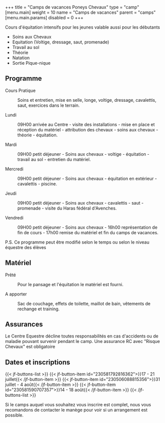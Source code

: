 +++
title = "Camps de vacances Poneys Chevaux"
type = "camp"
[menu.main]
    weight = 10
    name = "Camps de vacances"
    parent = "camps"
[menu.main.params]
    disabled = 0
+++

Cours d'équitation intensifs pour les jeunes valable aussi pour les débutants

- Soins aux Chevaux
- Equitation (Voltige, dressage, saut, promenade)
- Travail au sol
- Théorie
- Natation
- Sortie Pique-nique

## Programme

<dl>
    <dt>Cours Pratique</dt>
        <dd>
            <p>Soins et entretien, mise en selle, longe, voltige, dressage, cavalettis, saut, exercices dans le terrain.</p>
        </dd>
    </dt>
    <dt>Lundi</dt>
        <dd>
            <p>09H00 arrivée au Centre - visite des installations - mise en place et réception du matériel - attribution des chevaux - soins aux chevaux - théorie - équitation.</p>
        </dd>
    </dt>
    <dt>Mardi</dt>
        <dd>
            <p>09H00 petit déjeuner - Soins aux chevaux - voltige - équitation - travail au sol - entretien du matériel.</p>
        </dd>
    </dt>
    <dt>Mercredi</dt>
        <dd>
            <p>09H00 petit déjeuner - Soins aux chevaux - équitation en extérieur - cavalettis - piscine.</p>
        </dd>
    </dt>
    <dt>Jeudi</dt>
        <dd>
            <p>09H00 petit déjeuner - Soins aux chevaux - cavalettis - saut - promenade - visite du Haras fédéral d'Avenches.</p>
        </dd>
    </dt>
    <dt>Vendredi</dt>
        <dd>
            <p>09H00 petit déjeuner - Soins aux chevaux - 16h00 représentation de fin de cours - 17h00 remise du matériel et fin du camps de vacances.</p>
        </dd>
    </dt>
</dl>

P.S. Ce programme peut être modifié selon le temps ou selon le niveau équestre des élèves

## Matériel

<dl>
    <dt>Prêté</dt>
        <dd>
            <p>Pour le pansage et l'équitation le matériel est fourni.</p>
        </dd>
    </dt>
    <dt>A apporter</dt>
        <dd>
            <p>Sac de couchage, effets de toilette, maillot de bain, vêtements de rechange et training.</p>
        </dd>
    </dt>
</dl>

## Assurances

Le Centre Equestre décline toutes responsabilités en cas d'accidents ou de maladie pouvant survenir pendant le camp. Une assurance RC avec "Risque Chevaux" est obligatoire

## Dates et inscriptions

{{< jf-buttons-list >}}
{{< jf-button-item id="230581792816362">}}17 - 21 juillet{{< /jf-button-item >}}
{{< jf-button-item id="230506088815356">}}31 juillet - 4 août{{< /jf-button-item >}}
{{< jf-button-item id="230581590707357">}}14 - 18 août{{< /jf-button-item >}}
{{< /jf-buttons-list >}}

Si le camps auquel vous souhaitez vous inscrire est complet, nous vous recomandons
de contacter le manège pour voir si un arrangement est possible.
